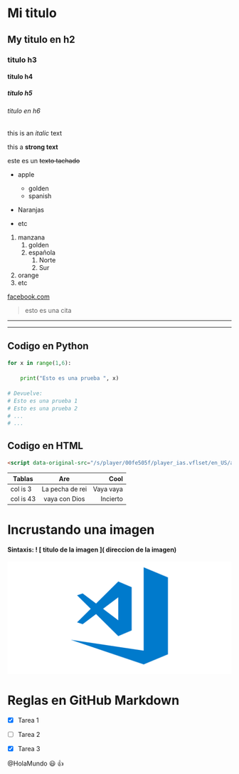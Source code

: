<!-- encabezados -->

# Mi titulo
## My titulo en h2
### titulo h3
#### titulo h4
##### titulo h5
###### titulo en h6

<!-- Textos y formatos -->
this is an *italic* text
<!-- Para generar salto de linea o diferentes párrafos hay que escribir en diferentes lineas -->

this a **strong text**

este es un ~~texto tachado~~

<!-- Listas -->
* apple
    * golden
    * spanish

* Naranjas
* etc

1. manzana
    1. golden
    2. española
        1. Norte
        2. Sur
2. orange
3. etc

<!-- enlaces -->
[facebook.com](https://www.facebook.com "custom title")

> esto es una cita

---
___

<!-- Tres tildes inicio y fin
    Si le especificamos el lenguaje lo colorea -->

## Codigo en Python

```python
for x in range(1,6):

    print("Esto es una prueba ", x)

# Devuelve:
# Esto es una prueba 1
# Esto es una prueba 2
# ...
# ...
```
## Codigo en  HTML

```html
<script data-original-src="/s/player/00fe505f/player_ias.vflset/en_US/annotations_module.js" nonce="Ujm7aid9uvL9iZHXi4PqVA" src="/s/player/00fe505f/player_ias.vflset/en_US/annotations_module.js"></script>

```
<!-- Tablas -->

| Tablas            | Are              | Cool      |
|-------------------|:----------------:|----------:|
| col is 3          | La pecha de rei  | Vaya vaya |
| col is 43         | vaya con Dios    | Incierto  |

<!-- Para la carga de imagenes sintaxis parecida a los enlaces pero con ! antes de los corchetes -->

# Incrustando una imagen 

#### Sintaxis: ! [ titulo de la imagen ]( direccion de la imagen) 

![Visual Studio Code Logo](visualcode.png "Visual Studio Logo")

<!--  Utilización en GitHub -->

# Reglas en GitHub Markdown

* [x] Tarea 1

* [ ] Tarea 2

* [x] Tarea 3

@HolaMundo :smiley: :+1:





